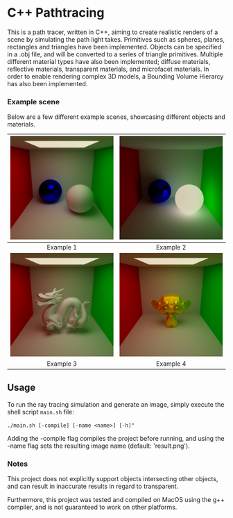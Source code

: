 # C++ Pathtracing

This is a path tracer, written in C++, aiming to create realistic renders of a scene by simulating the path light takes. Primitives such as spheres, planes, rectangles and triangles have been implemented. Objects can be specified in a .obj file, and will be converted to a series of triangle primitives. Multiple different material types have also been implemented; diffuse materials, reflective materials, transparent materials, and microfacet materials. In order to enable rendering complex 3D models, a Bounding Volume Hierarcy has also been implemented.


### Example scene
Below are a few different example scenes, showcasing different objects and materials.


| ![Example 1](Images/Example1.png) | ![Example 2](Images/Example2.png) |
|:----------------------------------:|:----------------------------------:|
|             Example 1              |             Example 2              |
| ![Example 3](Images/Example3.png) | ![Example 4](Images/Example4.png) |
|             Example 3              |             Example 4              |


## Usage

To run the ray tracing simulation and generate an image, simply execute the shell script `main.sh` file:

```
./main.sh [-compile] [-name <name>] [-h]"
```

Adding the -compile flag compiles the project before running, and using the -name flag sets the resulting image name (default: 'result.png').



### Notes

This project does not explicitly support objects intersecting other objects, and can result in inaccurate results in regard to transparent.

Furthermore, this project was tested and compiled on MacOS using the g++ compiler, and is not guaranteed to work on other platforms.